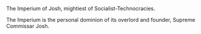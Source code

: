 The Imperium of Josh, mightiest of Socialist-Technocracies.

The Imperium is the personal dominion of its overlord and founder, Supreme Commissar Josh.